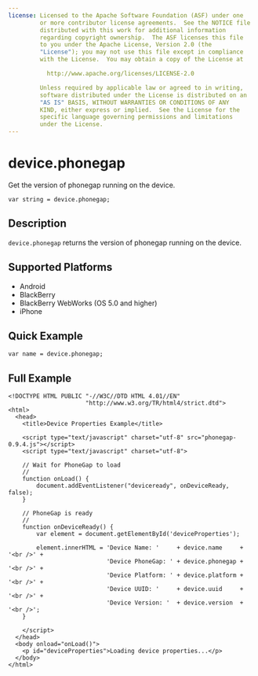 ```yaml
---
license: Licensed to the Apache Software Foundation (ASF) under one
         or more contributor license agreements.  See the NOTICE file
         distributed with this work for additional information
         regarding copyright ownership.  The ASF licenses this file
         to you under the Apache License, Version 2.0 (the
         "License"); you may not use this file except in compliance
         with the License.  You may obtain a copy of the License at

           http://www.apache.org/licenses/LICENSE-2.0

         Unless required by applicable law or agreed to in writing,
         software distributed under the License is distributed on an
         "AS IS" BASIS, WITHOUT WARRANTIES OR CONDITIONS OF ANY
         KIND, either express or implied.  See the License for the
         specific language governing permissions and limitations
         under the License.
---
```


device.phonegap
===============

Get the version of phonegap running on the device.

    var string = device.phonegap;
    
Description
-----------

`device.phonegap` returns the version of phonegap running on the device.

Supported Platforms
-------------------

- Android
- BlackBerry
- BlackBerry WebWorks (OS 5.0 and higher)
- iPhone

Quick Example
-------------

    var name = device.phonegap;

Full Example
------------

    <!DOCTYPE HTML PUBLIC "-//W3C//DTD HTML 4.01//EN"
                          "http://www.w3.org/TR/html4/strict.dtd">
    <html>
      <head>
        <title>Device Properties Example</title>

        <script type="text/javascript" charset="utf-8" src="phonegap-0.9.4.js"></script>
        <script type="text/javascript" charset="utf-8">

        // Wait for PhoneGap to load
        //
        function onLoad() {
            document.addEventListener("deviceready", onDeviceReady, false);
        }

        // PhoneGap is ready
        //
        function onDeviceReady() {
            var element = document.getElementById('deviceProperties');
    
            element.innerHTML = 'Device Name: '     + device.name     + '<br />' + 
                                'Device PhoneGap: ' + device.phonegap + '<br />' + 
                                'Device Platform: ' + device.platform + '<br />' + 
                                'Device UUID: '     + device.uuid     + '<br />' + 
                                'Device Version: '  + device.version  + '<br />';
        }

        </script>
      </head>
      <body onload="onLoad()">
        <p id="deviceProperties">Loading device properties...</p>
      </body>
    </html>
    